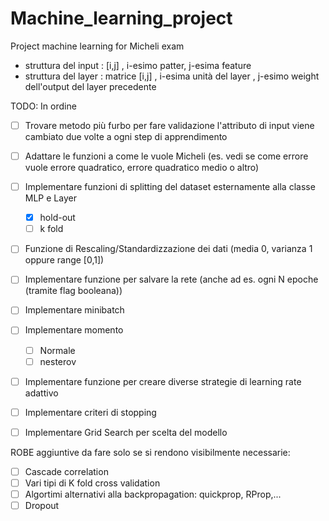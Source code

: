 # Machine_learning_project
Project machine learning for Micheli exam

- struttura del input : [i,j] , i-esimo patter, j-esima feature
- struttura del layer : matrice [i,j] , i-esima unità del layer , j-esimo weight dell'output del layer precedente

TODO: In ordine

- [ ] Trovare metodo più furbo per fare validazione l'attributo di input viene cambiato due volte a ogni step di apprendimento
- [ ] Adattare le funzioni a come le vuole Micheli (es. vedi se come errore vuole errore quadratico, errore quadratico medio o altro)
- [ ] Implementare funzioni di splitting del dataset esternamente alla classe MLP e Layer
    -[x] hold-out
    -[ ] k fold
- [ ] Funzione di Rescaling/Standardizzazione dei dati (media 0, varianza 1 oppure range [0,1])
- [ ] Implementare funzione per salvare la rete (anche ad es. ogni N epoche (tramite flag booleana))
- [ ] Implementare minibatch
- [ ] Implementare momento
    -[ ] Normale
    -[ ] nesterov
- [ ] Implementare funzione per creare diverse strategie di learning rate adattivo
- [ ] Implementare criteri di stopping
- [ ] Implementare Grid Search per scelta del modello


ROBE aggiuntive da fare solo se si rendono visibilmente necessarie:
-[ ] Cascade correlation
-[ ] Vari tipi di K fold cross validation
-[ ] Algortimi alternativi alla backpropagation: quickprop, RProp,...
-[ ] Dropout
